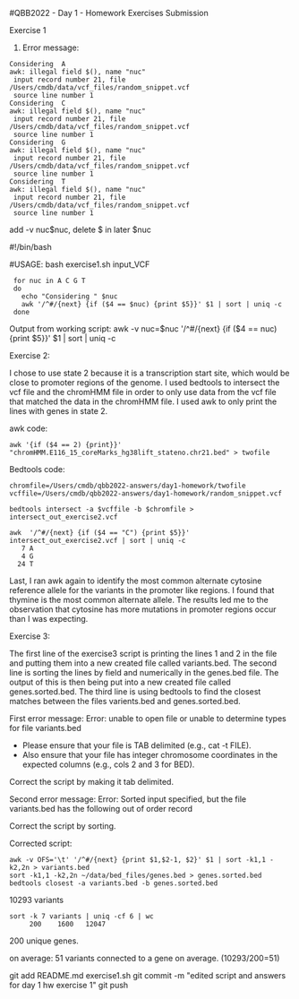 #QBB2022 - Day 1 - Homework Exercises Submission

Exercise 1

1. Error message:
```
Considering  A
awk: illegal field $(), name "nuc"
 input record number 21, file /Users/cmdb/data/vcf_files/random_snippet.vcf
 source line number 1
Considering  C
awk: illegal field $(), name "nuc"
 input record number 21, file /Users/cmdb/data/vcf_files/random_snippet.vcf
 source line number 1
Considering  G
awk: illegal field $(), name "nuc"
 input record number 21, file /Users/cmdb/data/vcf_files/random_snippet.vcf
 source line number 1
Considering  T
awk: illegal field $(), name "nuc"
 input record number 21, file /Users/cmdb/data/vcf_files/random_snippet.vcf
 source line number 1
 ```
add -v nuc$nuc, delete $ in later $nuc

 #!/bin/bash

 #USAGE: bash exercise1.sh input_VCF

```
 for nuc in A C G T
 do
   echo "Considering " $nuc
   awk '/^#/{next} {if ($4 == $nuc) {print $5}}' $1 | sort | uniq -c
 done
```


Output from working script:
awk -v nuc=$nuc '/^#/{next} {if ($4 == nuc) {print $5}}' $1 | sort | uniq -c




Exercise 2:

I chose to use state 2 because it is a transcription start site, which would be close to promoter regions of the genome. I used bedtools to intersect the vcf file and the chromHMM file in order to only use data from the vcf file that matched the data in the chromHMM file. I used awk to only print the lines with genes in state 2. 

awk code:
```
awk '{if ($4 == 2) {print}}' "chromHMM.E116_15_coreMarks_hg38lift_stateno.chr21.bed" > twofile
```

Bedtools code:
```
chromfile=/Users/cmdb/qbb2022-answers/day1-homework/twofile
vcffile=/Users/cmdb/qbb2022-answers/day1-homework/random_snippet.vcf

bedtools intersect -a $vcffile -b $chromfile > intersect_out_exercise2.vcf
```
```
awk  '/^#/{next} {if ($4 == "C") {print $5}}' intersect_out_exercise2.vcf | sort | uniq -c
   7 A
   4 G
  24 T
```
Last, I ran awk again to identify the most common alternate cytosine reference allele for the variants in the promoter like regions. I found that thymine is the most common alternate allele. The results led me to the observation that cytosine has more mutations in promoter regions occur than I was expecting.


Exercise 3:

The first line of the exercise3 script is printing the lines 1 and 2 in the file and putting them into a new created file called variants.bed.
The second line is sorting the lines by field and numerically in the genes.bed file. The output of this is then being put into a new created file called genes.sorted.bed.
The third line is using bedtools to find the closest matches between the files varients.bed and genes.sorted.bed.

First error message:
Error: unable to open file or unable to determine types for file variants.bed

- Please ensure that your file is TAB delimited (e.g., cat -t FILE).
- Also ensure that your file has integer chromosome coordinates in the 
  expected columns (e.g., cols 2 and 3 for BED).

Correct the script by making it tab delimited.

Second error message:
Error: Sorted input specified, but the file variants.bed has the following out of order record

Correct the script by sorting.


Corrected script:
```
awk -v OFS='\t' '/^#/{next} {print $1,$2-1, $2}' $1 | sort -k1,1 -k2,2n > variants.bed
sort -k1,1 -k2,2n ~/data/bed_files/genes.bed > genes.sorted.bed
bedtools closest -a variants.bed -b genes.sorted.bed
```


10293 variants
```
sort -k 7 variants | uniq -cf 6 | wc
     200    1600   12047
```
200 unique genes.

on average: 51 variants connected to a gene on average.
(10293/200=51)

git add README.md exercise1.sh
git commit -m "edited script and answers for day 1 hw exercise 1"
git push	





 
 
